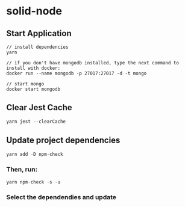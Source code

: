 # solid-node

## Start Application
```
// install dependencies
yarn

// if you don't have mongodb installed, type the next command to install with docker:
docker run --name mongodb -p 27017:27017 -d -t mongo

// start mongo
docker start mongodb
```
## Clear Jest Cache
```js
yarn jest --clearCache
```

## Update project dependencies

```js
yarn add -D npm-check
```

### Then, run:

```js
yarn npm-check -s -u
```

### Select the dependendies and update

